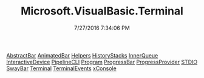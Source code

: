 ﻿---
title: Microsoft.VisualBasic.Terminal
date: 7/27/2016 7:34:06 PM
---

[AbstractBar](T-Microsoft.VisualBasic.Terminal.AbstractBar.html)
[AnimatedBar](T-Microsoft.VisualBasic.Terminal.AnimatedBar.html)
[Helpers](T-Microsoft.VisualBasic.Terminal.Helpers.html)
[HistoryStacks](T-Microsoft.VisualBasic.Terminal.HistoryStacks.html)
[InnerQueue](T-Microsoft.VisualBasic.Terminal.InnerQueue.html)
[InteractiveDevice](T-Microsoft.VisualBasic.Terminal.InteractiveDevice.html)
[PipelineCLI](T-Microsoft.VisualBasic.Terminal.PipelineCLI.html)
[Program](T-Microsoft.VisualBasic.Terminal.Program.html)
[ProgressBar](T-Microsoft.VisualBasic.Terminal.ProgressBar.html)
[ProgressProvider](T-Microsoft.VisualBasic.Terminal.ProgressProvider.html)
[STDIO](T-Microsoft.VisualBasic.Terminal.STDIO.html)
[SwayBar](T-Microsoft.VisualBasic.Terminal.SwayBar.html)
[Terminal](T-Microsoft.VisualBasic.Terminal.Terminal.html)
[TerminalEvents](T-Microsoft.VisualBasic.Terminal.TerminalEvents.html)
[xConsole](T-Microsoft.VisualBasic.Terminal.xConsole.html)
